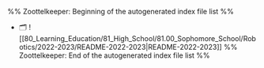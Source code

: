 %% Zoottelkeeper: Beginning of the autogenerated index file list  %%
- 🗂️ ![[80_Learning_Education/81_High_School/81.00_Sophomore_School/Robotics/2022-2023/README-2022-2023|README-2022-2023]]
%% Zoottelkeeper: End of the autogenerated index file list  %%
